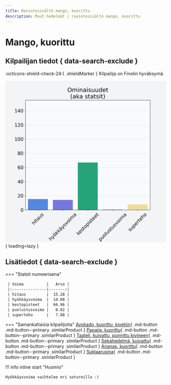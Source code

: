 ```yaml
---
title: Ravintosisältö mango, kuorittu
description: Muut hedelmät | ravintosisältö mango, kuorittu
---
```


# Mango, kuorittu


## Kilpailijan tiedot { data-search-exclude }

:octicons-shield-check-24:{ .shieldMarker } Kilpailija on Finelin hyväksymä.

![Mango, kuorittu](./images/mango-kuorittu.png){ loading=lazy }

## Lisätiedot { data-search-exclude }
=== "Statsit numeerisena"

     | Voima          |   Arvo |
     |:---------------|-------:|
     | hitaus         |  15.28 |
     | hyökkäysvoima  |  14.08 |
     | kestopisteet   |  66.96 |
     | puolustusvoima |   0.82 |
     | superteho      |   7.88 |

=== "Samankaltaisia kilpailijoita"
    [Avokado, kuorittu, kivetön](/avokado-kuorittu-kiveton){ .md-button .md-button--primary .similarProduct }
    [Papaija, kuorittu](/papaija-kuorittu){ .md-button .md-button--primary .similarProduct }
    [Taateli, kuivattu, punnittu kivineen](/taateli-kuivattu-punnittu-kivineen){ .md-button .md-button--primary .similarProduct }
    [Sekahedelmä, kuivattu](/sekahedelma-kuivattu){ .md-button .md-button--primary .similarProduct }
    [Ananas, kuorittu](/ananas-kuorittu){ .md-button .md-button--primary .similarProduct }
    [Suklaarusina](/suklaarusina){ .md-button .md-button--primary .similarProduct }

!!! info inline start "Huomio"

    Hyökkäysvoima vaihtelee eri sotureilla :)
